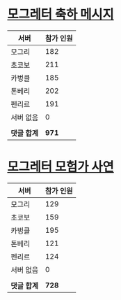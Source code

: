 # [모그레터 축하 메시지](./Event250701_v7_2_10th_moogleletter0.md)

|서버|참가 인원|
|-|-|
|모그리|182|
|초코보|211|
|카벙클|185|
|톤베리|202|
|펜리르|191|
|서버 없음|0|
|||
|**댓글 합계**|**971**|


# [모그레터 모험가 사연](./Event250701_v7_2_10th_moogleletter1.md)

|서버|참가 인원|
|-|-|
|모그리|129|
|초코보|159|
|카벙클|195|
|톤베리|121|
|펜리르|124|
|서버 없음|0|
|||
|**댓글 합계**|**728**|


